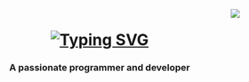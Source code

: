 <img align="right" src="https://visitor-badge.laobi.icu/badge?page_id=programmerVrushabh.visitor-badge"/>
<h1 align="center">
  <a href="https://git.io/typing-svg"><img src="https://readme-typing-svg.demolab.com?font=Righteous&size=35&pause=1000&width=500&height=70&lines=Hi+there!%F0%9F%91%8B;I+am+Vrushabh+Nipane.;CSE+Data+Science+Student.;Programmer+and+Developer" alt="Typing SVG" /></a>
  <h3 align ="center">A passionate programmer and developer</h3>
<br/>
<div align ="center">


<!---
ProgrammerVrushabh/ProgrammerVrushabh is a ✨ special ✨ repository because its `README.md` (this file) appears on your GitHub profile.
You can click the Preview link to take a look at your changes.
--->
